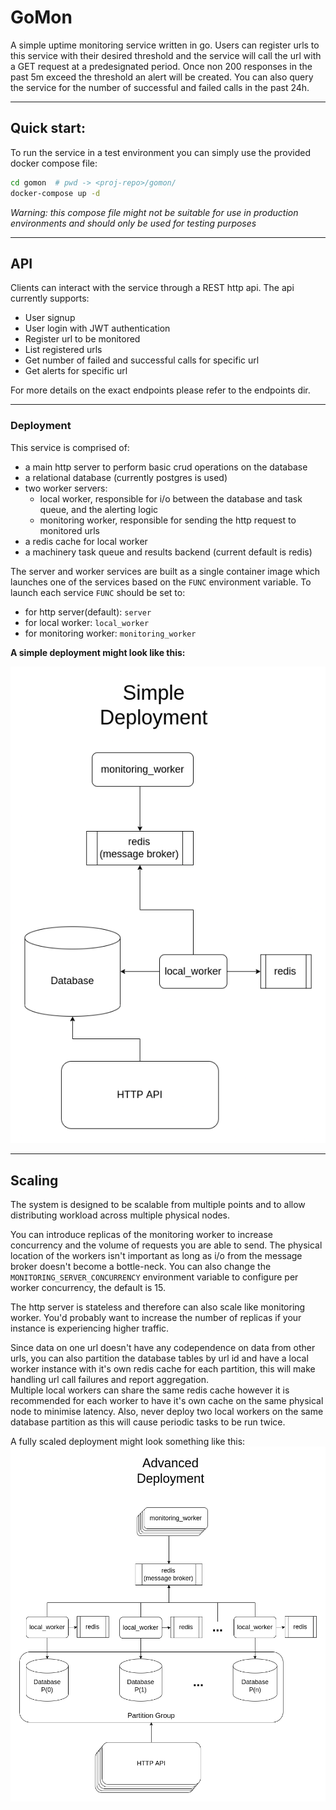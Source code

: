 # GoMon
A simple uptime monitoring service written in go.
Users can register urls to this service with their desired threshold and the service will call the url with a GET request at a predesignated period. Once non 200 responses in the past 5m exceed the threshold an alert will be created.
You can also query the service for the number of successful and failed calls in the past 24h. 

---
## Quick start:
To run the service in a test environment you can simply use the provided docker compose file:
```bash
cd gomon  # pwd -> <proj-repo>/gomon/
docker-compose up -d
```
*Warning: this compose file might not be suitable for use in production environments and should only be used for testing purposes*

---
## API
Clients can interact with the service through a REST http api. The api currently supports:

- User signup
- User login with JWT authentication
- Register url to be monitored
- List registered urls
- Get number of failed and successful calls for specific url
- Get alerts for specific url

For more details on the exact endpoints please refer to the endpoints dir.

---
### Deployment
This service is comprised of:
- a main http server to perform basic crud operations on the database
- a relational database (currently postgres is used)
- two worker servers:
    - local worker, responsible for i/o between the database and task queue, and the alerting logic
    - monitoring worker, responsible for sending the http request to monitored urls
- a redis cache for local worker
- a machinery task queue and results backend (current default is redis)

The server and worker services are built as a single container image which launches one of the services based on the `FUNC` environment variable. To launch each service `FUNC` should be set to:
- for http server(default): `server`
- for local worker: `local_worker`
- for monitoring worker: `monitoring_worker`

**A simple deployment might look like this:**

![simple deployment](./gomon_simple.png)

---
## Scaling
The system is designed to be scalable from multiple points and to allow distributing workload across multiple physical nodes.

You can introduce replicas of the monitoring worker to increase concurrency and the volume of requests you are able to send. The physical location of the workers isn't important as long as i/o from the message broker doesn't become a bottle-neck. You can also change the `MONITORING_SERVER_CONCURRENCY` environment variable to configure per worker concurrency, the default is 15.

The http server is stateless and therefore can also scale like monitoring worker. You'd probably want to increase the number of replicas if your instance is experiencing higher traffic.

Since data on one url doesn't have any codependence on data from other urls, you can also partition the database tables by url id and have a local worker instance with it's own redis cache for each partition, this will make handling url call failures and report aggregation.\
Multiple local workers can share the same redis cache however it is recommended for each worker to have it's own cache on the same physical node to minimise latency.
Also, never deploy two local workers on the same database partition as this will cause periodic tasks to be run twice.

A fully scaled deployment might look something like this:
![advanced deployment](./gomon_advanced.png)
